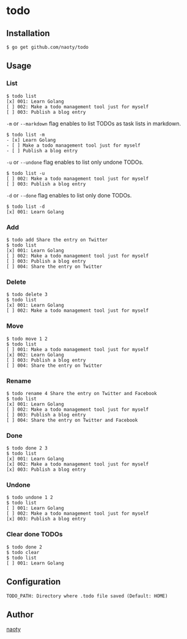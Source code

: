 # todo

## Installation

```
$ go get github.com/naoty/todo
```

## Usage

### List

```
$ todo list
[x] 001: Learn Golang
[ ] 002: Make a todo management tool just for myself
[ ] 003: Publish a blog entry
```

`-m` or `--markdown` flag enables to list TODOs as task lists in markdown.

```
$ todo list -m
- [x] Learn Golang
- [ ] Make a todo management tool just for myself
- [ ] Publish a blog entry
```

`-u` or `--undone` flag enables to list only undone TODOs.

```
$ todo list -u
[ ] 002: Make a todo management tool just for myself
[ ] 003: Publish a blog entry
```

`-d` or `--done` flag enables to list only done TODOs.

```
$ todo list -d
[x] 001: Learn Golang
```

### Add

```
$ todo add Share the entry on Twitter
$ todo list
[x] 001: Learn Golang
[ ] 002: Make a todo management tool just for myself
[ ] 003: Publish a blog entry
[ ] 004: Share the entry on Twitter
```

### Delete

```
$ todo delete 3
$ todo list
[x] 001: Learn Golang
[ ] 002: Make a todo management tool just for myself
```

### Move

```
$ todo move 1 2
$ todo list
[ ] 001: Make a todo management tool just for myself
[x] 002: Learn Golang
[ ] 003: Publish a blog entry
[ ] 004: Share the entry on Twitter
```

### Rename

```
$ todo rename 4 Share the entry on Twitter and Facebook
$ todo list
[x] 001: Learn Golang
[ ] 002: Make a todo management tool just for myself
[ ] 003: Publish a blog entry
[ ] 004: Share the entry on Twitter and Facebook
```

### Done

```
$ todo done 2 3
$ todo list
[x] 001: Learn Golang
[x] 002: Make a todo management tool just for myself
[x] 003: Publish a blog entry
```

### Undone

```
$ todo undone 1 2
$ todo list
[ ] 001: Learn Golang
[ ] 002: Make a todo management tool just for myself
[x] 003: Publish a blog entry
```

### Clear done TODOs

```
$ todo done 2
$ todo clear
$ todo list
[ ] 001: Learn Golang
```

## Configuration

```
TODO_PATH: Directory where .todo file saved (Default: HOME)
```

## Author

[naoty](https://github.com/naoty)

